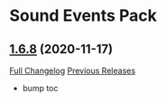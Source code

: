 # <DBM> Sound Events Pack

## [1.6.8](https://github.com/DeadlyBossMods/DBM-SoundEventsPack/tree/1.6.8) (2020-11-17)
[Full Changelog](https://github.com/DeadlyBossMods/DBM-SoundEventsPack/compare/1.6.7...1.6.8) [Previous Releases](https://github.com/DeadlyBossMods/DBM-SoundEventsPack/releases)

- bump toc  

